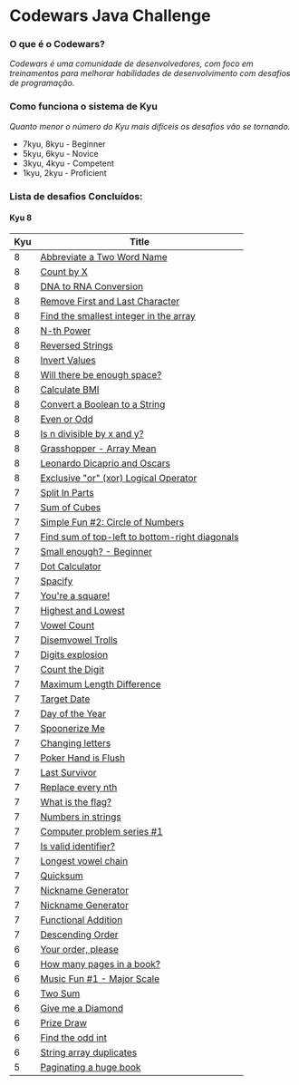 #  Codewars Java Challenge

### O que é o Codewars?
_Codewars é uma comunidade de desenvolvedores, com foco em treinamentos para melhorar habilidades de desenvolvimento com
desafios de programação_.

### Como funciona o sistema de Kyu
_Quanto menor o número do Kyu mais difíceis os desafios vão se tornando._

- 7kyu, 8kyu - Beginner
- 5kyu, 6kyu - Novice
- 3kyu, 4kyu - Competent
- 1kyu, 2kyu - Proficient


### Lista de desafios Concluídos: 

#### Kyu 8

| Kyu | Title                                                                                                    |
|-----|----------------------------------------------------------------------------------------------------------|
| 8   | [Abbreviate a Two Word Name](src/main/java/com/br/javawars/kyu_8/abbreviate)                             |
| 8   | [Count by X](src/main/java/com/br/javawars/kyu_8/countbyx)                                               |
| 8   | [DNA to RNA Conversion](https://www.codewars.com/kata/5556282156230d0e5e000089)                          | 
| 8   | [Remove First and Last Character](https://www.codewars.com/kata/56bc28ad5bdaeb48760009b0)                | 
| 8   | [Find the smallest integer in the array](https://www.codewars.com/kata/55a2d7ebe362935a210000b2)         |
| 8   | [N-th Power](https://www.codewars.com/kata/57d814e4950d8489720008db)                                     |
| 8   | [Reversed Strings](https://www.codewars.com/kata/5168bb5dfe9a00b126000018)                               | 
| 8   | [Invert Values](https://www.codewars.com/kata/5899dc03bc95b1bf1b0000ad)                                  | 
| 8   | [Will there be enough space?](https://www.codewars.com/kata/5875b200d520904a04000003)                    | 
| 8   | [Calculate BMI](https://www.codewars.com/kata/57a429e253ba3381850000fb)                                  | 
| 8   | [Convert a Boolean to a String](https://www.codewars.com/kata/551b4501ac0447318f0009cd)                  | 
| 8   | [Even or Odd](https://www.codewars.com/kata/53da3dbb4a5168369a0000fe)                                    | 
| 8   | [Is n divisible by x and y?](https://www.codewars.com/kata/5545f109004975ea66000086)                     | 
| 8   | [Grasshopper - Array Mean](https://www.codewars.com/kata/55d277882e139d0b6000005d)                       | 
| 8   | [Leonardo Dicaprio and Oscars](https://www.codewars.com/kata/56d49587df52101de70011e4)                   | 
| 8   | [Exclusive "or" (xor) Logical Operator](https://www.codewars.com/kata/56fa3c5ce4d45d2a52001b3c)          |
| 7   | [Split In Parts](src/main/java/com/br/javawars/kyu_7/splitinparts)                                       | 
| 7   | [Sum of Cubes](src/main/java/com/br/javawars/kyu_7/sumofcubes)                                           | 
| 7   | [Simple Fun #2: Circle of Numbers](src/main/java/com/br/javawars/kyu_7/simplefun2)                       | 
| 7   | [Find sum of top-left to bottom-right diagonals](https://www.codewars.com/kata/5545f109004975ea66000086) |
| 7   | [Small enough? - Beginner](https://www.codewars.com/kata/57cc981a58da9e302a000214)                       | 
| 7   | [Dot Calculator](https://www.codewars.com/kata/6071ef9cbe6ec400228d9531)                                 | 
| 7   | [Spacify](https://www.codewars.com/kata/57f8ee485cae443c4d000127)                                        | 
| 7   | [You're a square!](https://www.codewars.com/kata/54c27a33fb7da0db0100040e)                               | 
| 7   | [Highest and Lowest](https://www.codewars.com/kata/554b4ac871d6813a03000035)                             | 
| 7   | [Vowel Count](https://www.codewars.com/kata/54ff3102c1bad923760001f3)                                    | 
| 7   | [Disemvowel Trolls](https://www.codewars.com/kata/52fba66badcd10859f00097e)                              | 
| 7   | [Digits explosion](https://www.codewars.com/kata/585b1fafe08bae9988000314)                               | 
| 7   | [Count the Digit](https://www.codewars.com/kata/566fc12495810954b1000030/)                               | 
| 7   | [Maximum Length Difference](https://www.codewars.com/kata/5663f5305102699bad000056)                      | 
| 7   | [Target Date](src/main/java/com/br/javawars/kyu_7/targetdate)                                            |                                                
| 7   | [Day of the Year](src/main/java/com/br/javawars/kyu_7/dayoftheyear)                                      | 
| 7   | [Spoonerize Me](https://www.codewars.com/kata/56b8903933dbe5831e000c76)                                  | 
| 7   | [Changing letters](https://www.codewars.com/kata/5831c204a31721e2ae000294/)                              |
| 7   | [Poker Hand is Flush](https://www.codewars.com/kata/5acbc3b3481ebb23a400007d)                            | 
| 7   | [Last Survivor](https://www.codewars.com/kata/609eee71109f860006c377d1)                                  | 
| 7   | [Replace every nth](https://www.codewars.com/kata/57fcaed83206fb15fd00027a)                              | 
| 7   | [What is the flag?](https://www.codewars.com/kata/61efc02e4fd88600343b5c58)                              | 
| 7   | [Numbers in strings](https://www.codewars.com/kata/59dd2c38f703c4ae5e000014)                             | 
| 7   | [Computer problem series #1](https://www.codewars.com/kata/5d49c93d089c6e000ff8428c)                     | 
| 7   | [Is valid identifier?](https://www.codewars.com/kata/563a8656d52a79f06c00001f)                           | 
| 7   | [Longest vowel chain](https://www.codewars.com/kata/59c5f4e9d751df43cf000035)                            | 
| 7   | [Quicksum](https://www.codewars.com/kata/569924899aa8541eb200003f)                                       | 
| 7   | [Nickname Generator](src/main/java/com/br/javawars/kyu_7/nicknamegenerator)                              |
| 7   | [Nickname Generator](src/main/java/com/br/javawars/kyu_7/smallestvalueofanarray)                         |
| 7   | [Functional Addition](src/main/java/com/br/javawars/kyu_7/functionaladdition)                            |
| 7   | [Descending Order](src/main/java/com/br/javawars/kyu_7/descendingorder)                                  |
| 6   | [Your order, please](https://www.codewars.com/kata/55c45be3b2079eccff00010f)                             | 
| 6   | [How many pages in a book?](https://www.codewars.com/kata/622de76d28bf330057cd6af8)                      | 
| 6   | [Music Fun #1 - Major Scale](https://www.codewars.com/kata/5c1b25bc85042749e9000043)                     | 
| 6   | [Two Sum](https://www.codewars.com/kata/52c31f8e6605bcc646000082)                                        | 
| 6   | [Give me a Diamond](https://www.codewars.com/kata/5503013e34137eeeaa001648)                              | 
| 6   | [Prize Draw](https://www.codewars.com/kata/5616868c81a0f281e500005c)                                     |
| 6   | [Find the odd int](src/main/java/com/br/javawars/kyu_6/oddint)                                           |
| 6   | [String array duplicates](src/main/java/com/br/javawars/kyu_6/stringarrayduplicates)                     |
| 5   | [Paginating a huge book](https://www.codewars.com/kata/55905b7597175ffc1a00005a)                         |
